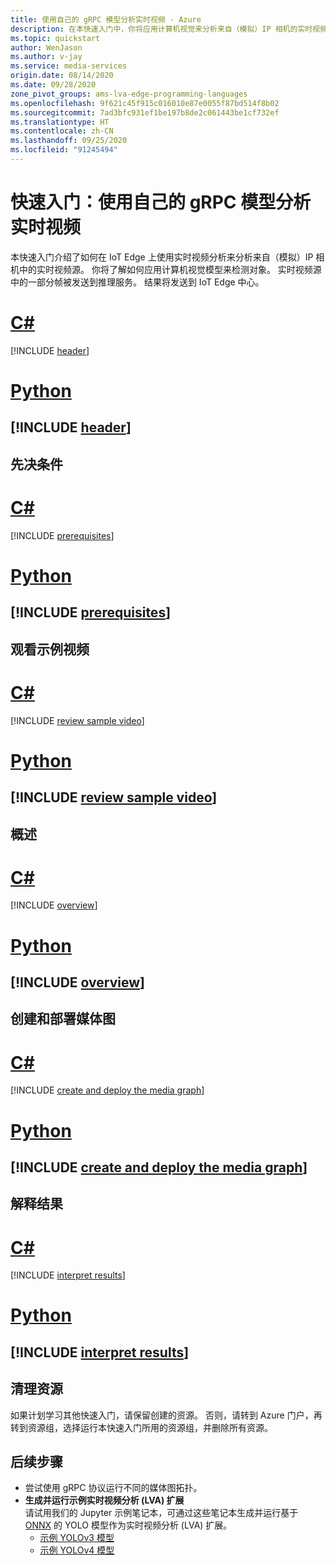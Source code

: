 ```yaml
---
title: 使用自己的 gRPC 模型分析实时视频 - Azure
description: 在本快速入门中，你将应用计算机视觉来分析来自（模拟）IP 相机的实时视频源。
ms.topic: quickstart
author: WenJason
ms.author: v-jay
ms.service: media-services
origin.date: 08/14/2020
ms.date: 09/28/2020
zone_pivot_groups: ams-lva-edge-programming-languages
ms.openlocfilehash: 9f621c45f915c016010e87e0055f87bd514f8b02
ms.sourcegitcommit: 7ad3bfc931ef1be197b8de2c061443be1cf732ef
ms.translationtype: HT
ms.contentlocale: zh-CN
ms.lasthandoff: 09/25/2020
ms.locfileid: "91245494"
---
```

# <a name="quickstart-analyze-live-video-by-using-your-own-grpc-model"></a>快速入门：使用自己的 gRPC 模型分析实时视频

本快速入门介绍了如何在 IoT Edge 上使用实时视频分析来分析来自（模拟）IP 相机中的实时视频源。 你将了解如何应用计算机视觉模型来检测对象。 实时视频源中的一部分帧被发送到推理服务。 结果将发送到 IoT Edge 中心。

# <a name="c"></a><a name="programming-language-csharp"></a>[C#](#tab/programming-language-csharp)
[!INCLUDE [header](includes/analyze-live-video-your-grpc-model-quickstart/csharp/header.md)]

# <a name="python"></a><a name="programming-language-python"></a>[Python](#tab/programming-language-python)
[!INCLUDE [header](includes/analyze-live-video-your-grpc-model-quickstart/python/header.md)]
---

## <a name="prerequisites"></a>先决条件

# <a name="c"></a><a name="programming-language-csharp"></a>[C#](#tab/programming-language-csharp)
[!INCLUDE [prerequisites](includes/analyze-live-video-your-grpc-model-quickstart/csharp/prerequisites.md)]

# <a name="python"></a><a name="programming-language-python"></a>[Python](#tab/programming-language-python)
[!INCLUDE [prerequisites](includes/analyze-live-video-your-grpc-model-quickstart/python/prerequisites.md)]
---

## <a name="review-the-sample-video"></a>观看示例视频

# <a name="c"></a><a name="programming-language-csharp"></a>[C#](#tab/programming-language-csharp)
[!INCLUDE [review sample video](includes/analyze-live-video-your-grpc-model-quickstart/csharp/review-sample-video.md)]

# <a name="python"></a><a name="programming-language-python"></a>[Python](#tab/programming-language-python)
[!INCLUDE [review sample video](includes/analyze-live-video-your-grpc-model-quickstart/python/review-sample-video.md)]
---

## <a name="overview"></a>概述

# <a name="c"></a><a name="programming-language-csharp"></a>[C#](#tab/programming-language-csharp)
[!INCLUDE [overview](includes/analyze-live-video-your-grpc-model-quickstart/csharp/overview.md)]

# <a name="python"></a><a name="programming-language-python"></a>[Python](#tab/programming-language-python)
[!INCLUDE [overview](includes/analyze-live-video-your-grpc-model-quickstart/python/overview.md)]
---

## <a name="create-and-deploy-the-media-graph"></a>创建和部署媒体图

# <a name="c"></a><a name="programming-language-csharp"></a>[C#](#tab/programming-language-csharp)
[!INCLUDE [create and deploy the media graph](includes/analyze-live-video-your-grpc-model-quickstart/csharp/create-deploy-media-graph.md)]

# <a name="python"></a><a name="programming-language-python"></a>[Python](#tab/programming-language-python)
[!INCLUDE [create and deploy the media graph](includes/analyze-live-video-your-grpc-model-quickstart/python/create-deploy-media-graph.md)]
---

## <a name="interpret-results"></a>解释结果

# <a name="c"></a><a name="programming-language-csharp"></a>[C#](#tab/programming-language-csharp)
[!INCLUDE [interpret results](includes/analyze-live-video-your-grpc-model-quickstart/csharp/interpret-results.md)]

# <a name="python"></a><a name="programming-language-python"></a>[Python](#tab/programming-language-python)
[!INCLUDE [interpret results](includes/analyze-live-video-your-grpc-model-quickstart/python/interpret-results.md)]
---

## <a name="clean-up-resources"></a>清理资源

如果计划学习其他快速入门，请保留创建的资源。 否则，请转到 Azure 门户，再转到资源组，选择运行本快速入门所用的资源组，并删除所有资源。

## <a name="next-steps"></a>后续步骤

* 尝试使用 gRPC 协议运行不同的媒体图拓扑。
* **生成并运行示例实时视频分析 (LVA) 扩展**
<br/>请试用我们的 Jupyter 示例笔记本，可通过这些笔记本生成并运行基于 [ONNX](http://onnx.ai/) 的 YOLO 模型作为实时视频分析 (LVA) 扩展。
    * [示例 YOLOv3 模型](https://github.com/Azure/live-video-analytics/tree/master/utilities/video-analysis/notebooks/Yolo/yolov3/yolov3-grpc-icpu-onnx/readme.md)
    * [示例 YOLOv4 模型](https://github.com/Azure/live-video-analytics/blob/master/utilities/video-analysis/notebooks/Yolo/yolov4/yolov4-grpc-icpu-onnx/readme.md)

